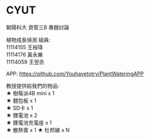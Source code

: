 # CYUT
朝陽科大 資管三B 專題討論

植物成長偵測
組員:  
11114155 王裕瑋  
11114176 黃永樂  
11114059 王翌丞  

APP: https://github.com/Youhavetotry/PlantWateringAPP  

教授提供給我們的物品:  
★ 樹莓派4B mini x 1  
★ 麵包板 x 1    
★ SD卡 x 1  
★ 鋰電池 x 2  
★ 鋰電池充電座 x 1  
★ 散熱膏 x 1 
★ 杜邦線 x N    

